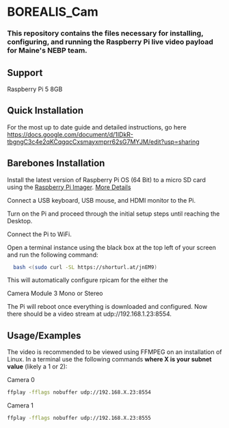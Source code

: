 # BOREALIS_Cam
### This repository contains the files necessary for installing, configuring, and running the Raspberry Pi live video payload for Maine's NEBP team.

## Support
Raspberry Pi 5 8GB

## Quick Installation

For the most up to date guide and detailed instructions, go here https://docs.google.com/document/d/1IDkR-tbgngC3c4e2qKCqgqcCxsmayxmprr62sG7MYJM/edit?usp=sharing

## Barebones Installation
Install the latest version of Raspberry Pi OS (64 Bit) to a micro SD card using the [Raspberry Pi Imager](https://www.raspberrypi.com/software/). [More Details](https://www.raspberrypi.com/documentation/computers/getting-started.html#install-using-imager)

Connect a USB keyboard, USB mouse, and HDMI monitor to the Pi.

Turn on the Pi and proceed through the initial setup steps until reaching the Desktop. 

Connect the Pi to WiFi. 



Open a terminal instance using the black box at the top left of your screen and run the following command:

```bash
  bash <(sudo curl -SL https://shorturl.at/jnEM9)
```

This will automatically configure rpicam for the either the

Camera Module 3 Mono or Stereo

The Pi will reboot once everything is downloaded and configured. Now there should be a video stream at udp://192.168.1.23:8554.


## Usage/Examples


The video is recommended to be viewed using FFMPEG on an installation of Linux. 
In a terminal use the following commands __where X is your subnet value__ (likely a 1 or 2):

Camera 0
```bash
ffplay -fflags nobuffer udp://192.168.X.23:8554
```

Camera 1
```bash
ffplay -fflags nobuffer udp://192.168.X.23:8555
```
